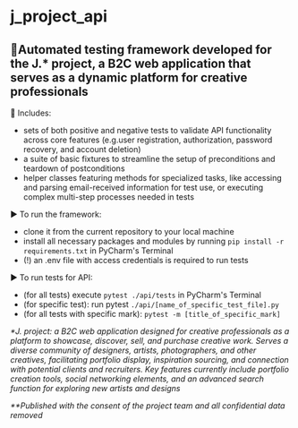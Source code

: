 # j_project_api

## 🔸Automated testing framework developed for the J.* project, a B2C web application that serves as a dynamic platform for creative professionals

🔸 Includes:

- sets of both positive and negative tests to validate API functionality across core features (e.g.user registration, authorization, password recovery, and account deletion)
- a suite of basic fixtures to streamline the setup of preconditions and teardown of postconditions
- helper classes featuring methods for specialized tasks, like accessing and parsing email-received information for test use, or executing complex multi-step processes needed in tests

▶️ To run the framework:
- clone it from the current repository to your local machine
- install all necessary packages and modules by running `pip install -r requirements.txt` in PyCharm's Terminal
- (!) an .env file with access credentials is required to run tests

▶️ To run tests for API:
- (for all tests) execute `pytest ./api/tests` in PyCharm's Terminal
- (for specific test): run pytest `./api/[name_of_specific_test_file].py`
- (for all tests with specific mark): `pytest -m [title_of_specific_mark]`

_*J. project: a B2C web application designed for creative professionals as a platform to showcase, discover, sell, and purchase creative work. Serves a diverse community of designers, artists, photographers, and other creatives, facilitating portfolio display, inspiration sourcing, and connection with potential clients and recruiters. Key features currently include portfolio creation tools, social networking elements, and an advanced search function for exploring new artists and designs_ 

_**Published with the consent of the project team and all confidential data removed_
